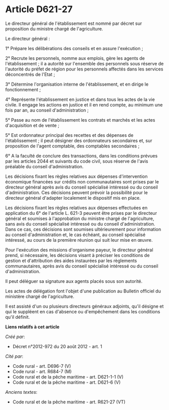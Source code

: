 # Article D621-27

Le directeur général de l'établissement est nommé par décret sur proposition du ministre chargé de l'agriculture. 

Le directeur général : 

1° Prépare les délibérations des conseils et en assure l'exécution ; 

2° Recrute les personnels, nomme aux emplois, gère les agents de l'établissement ; il a autorité sur l'ensemble des
personnels sous réserve de l'autorité du préfet de région pour les personnels affectés dans les services déconcentrés de
l'Etat ; 

3° Détermine l'organisation interne de l'établissement, et en dirige le fonctionnement ; 

4° Représente l'établissement en justice et dans tous les actes de la vie civile. Il engage les actions en justice et il en
rend compte, au minimum une fois par an, au conseil d'administration ; 

5° Passe au nom de l'établissement les contrats et marchés et les actes d'acquisition et de vente ; 

5° Est ordonnateur principal des recettes et des dépenses de l'établissement ; il peut désigner des ordonnateurs secondaires
et, sur proposition de l'agent comptable, des comptables secondaires ; 

6° A la faculté de conclure des transactions, dans les conditions prévues par les articles 2044 et suivants du code civil,
sous réserve de l'avis préalable du conseil d'administration. 

Les décisions fixant les règles relatives aux dépenses d'intervention économique financées sur crédits non communautaires
sont prises par le directeur général après avis du conseil spécialisé intéressé ou du conseil d'administration. Ces décisions
peuvent prévoir la possibilité pour le directeur général d'adapter localement le dispositif mis en place. 

Les décisions fixant les règles relatives aux dépenses effectuées en application du 6° de l'article L. 621-3 peuvent être
prises par le directeur général et soumises à l'approbation du ministre chargé de l'agriculture, sans avis du conseil
spécialisé intéressé ou du conseil d'administration. Dans ce cas, ces décisions sont soumises ultérieurement pour information
au conseil d'administration et, le cas échéant, au conseil spécialisé intéressé, au cours de la première réunion qui suit
leur mise en œuvre. 

Pour l'exécution des missions d'organisme payeur, le directeur général prend, si nécessaire, les décisions visant à préciser
les conditions de gestion et d'attribution des aides instaurées par les règlements communautaires, après avis du conseil
spécialisé intéressé ou du conseil d'administration. 

Il peut déléguer sa signature aux agents placés sous son autorité. 

Les actes de délégation font l'objet d'une publication au Bulletin officiel du ministère chargé de l'agriculture. 

Il est assisté d'un ou plusieurs directeurs généraux adjoints, qu'il désigne et qui le suppléent en cas d'absence ou
d'empêchement dans les conditions qu'il définit.

**Liens relatifs à cet article**

_Créé par_:

  - Décret n°2012-972 du 20 août 2012 - art. 1

_Cité par_:

  - Code rural - art. D696-7 (V)
  - Code rural - art. R684-7 (M)
  - Code rural et de la pêche maritime - art. D621-1-1 (V)
  - Code rural et de la pêche maritime - art. D621-6 (V)

_Anciens textes_:

  - Code rural et de la pêche maritime - art. R621-27 (VT)
